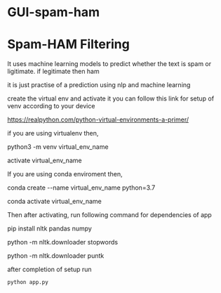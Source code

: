 # GUI-spam-ham
# Spam-HAM Filtering
It uses machine learning models to predict whether the text is spam or ligitimate. if legitimate then ham

it is just practise of a prediction using nlp and machine learning

create the virtual env and activate it
you can follow this link for setup of venv according to your device

https://realpython.com/python-virtual-environments-a-primer/

if you are using virtualenv then,

 python3 -m venv virtual_env_name

 activate  virtual_env_name
	
If you are using conda enviroment then,

 conda create --name virtual_env_name python=3.7

 conda activate virtual_env_name
	
Then after activating, run following command for dependencies of app

 pip install nltk pandas numpy 

 python -m nltk.downloader stopwords

 python -m nltk.downloader puntk
 
after completion of setup run

	python app.py
